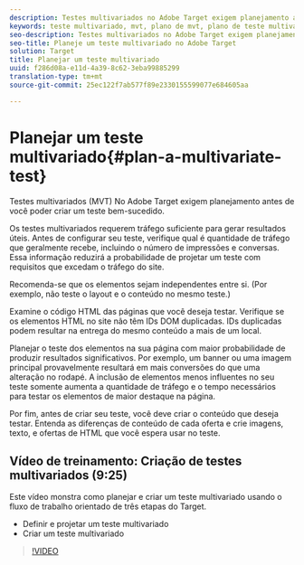 ```yaml
---
description: Testes multivariados no Adobe Target exigem planejamento antes de você poder criar um teste bem-sucedido.
keywords: teste multivariado, mvt, plano de mvt, plano de teste multivariado
seo-description: Testes multivariados no Adobe Target exigem planejamento antes de você poder criar um teste bem-sucedido.
seo-title: Planeje um teste multivariado no Adobe Target
solution: Target
title: Planejar um teste multivariado
uuid: f286d08a-e11d-4a39-8c62-3eba99885299
translation-type: tm+mt
source-git-commit: 25ec122f7ab577f89e2330155599077e684605aa

---
```



# Planejar um teste multivariado{#plan-a-multivariate-test}

Testes multivariados (MVT) No Adobe Target exigem planejamento antes de você poder criar um teste bem-sucedido.

Os testes multivariados requerem tráfego suficiente para gerar resultados úteis. Antes de configurar seu teste, verifique qual é quantidade de tráfego que geralmente recebe, incluindo o número de impressões e conversas. Essa informação reduzirá a probabilidade de projetar um teste com requisitos que excedam o tráfego do site.

Recomenda-se que os elementos sejam independentes entre si. (Por exemplo, não teste o layout e o conteúdo no mesmo teste.)

Examine o código HTML das páginas que você deseja testar. Verifique se os elementos HTML no site não têm IDs DOM duplicadas. IDs duplicadas podem resultar na entrega do mesmo conteúdo a mais de um local.

Planejar o teste dos elementos na sua página com maior probabilidade de produzir resultados significativos. Por exemplo, um banner ou uma imagem principal provavelmente resultará em mais conversões do que uma alteração no rodapé. A inclusão de elementos menos influentes no seu teste somente aumenta a quantidade de tráfego e o tempo necessários para testar os elementos de maior destaque na página.

Por fim, antes de criar seu teste, você deve criar o conteúdo que deseja testar. Entenda as diferenças de conteúdo de cada oferta e crie imagens, texto, e ofertas de HTML que você espera usar no teste.

## Vídeo de treinamento: Criação de testes multivariados (9:25)

Este vídeo monstra como planejar e criar um teste multivariado usando o fluxo de trabalho orientado de três etapas do Target.

* Definir e projetar um teste multivariado
* Criar um teste multivariado

>[!VIDEO](https://video.tv.adobe.com/v/17395?captions=por_br)